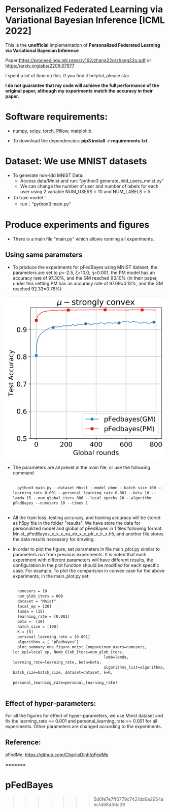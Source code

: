 # Personalized Federated Learning via Variational Bayesian Inference [ICML 2022]
This is the **unofficial** implementation of **Personalized Federated Learning via Variational Bayesian Inference**

Paper:https://proceedings.mlr.press/v162/zhang22o/zhang22o.pdf or https://arxiv.org/abs/2206.07977

I spent a lot of time on this. If you find it helpful, please star.

**I do not guarantee that my code will achieve the full performance of the original paper, although my experiments match the accuracy in their paper.**

# Software requirements:
- numpy, scipy, torch, Pillow, matplotlib.

- To download the dependencies: **pip3 install -r requirements.txt**

# Dataset: We use MNIST datasets
- To generate non-idd MNIST Data: 
  - Access data/Mnist and run: "python3 generate_niid_users_mnist.py"
  - We can change the number of user and number of labels for each user using 2 variable NUM_USERS = 10 and NUM_LABELS = 5
- To train model：
  - run："python3 main.py"


# Produce experiments and figures
- There is a main file "main.py" which allows running all experiments.

## Using same parameters
- To produce the experiments for pFedBayes using MNIST dataset, the parameters are set to ρ=-2.5, ζ=10.0, η=0.001, the PM model has an accuracy rate of 97.30%, and the GM reached 93.10% (in their paper, under this setting PM has an accuracy rate of 97.09±0.13%, and the GM reached 92.33±0.76%):

![IMAGE](images/jt.png)


- The parameters are all preset in the main file, or use the following command
    <pre><code>
    python3 main.py --dataset Mnist --model pbnn --batch_size 100 --learning_rate 0.001 --personal_learning_rate 0.001 --beta 10 --lamda 15 --num_global_iters 800 --local_epochs 20 --algorithm pFedBayes --numusers 10 --times 1
    </code></pre>
  
- All the train loss, testing accuracy, and training accuracy will be stored as h5py file in the folder "results". 
We have store the data for persionalized model and global of pFedBayes in 1 files following format: 
Mnist_pFedBayes_x_x_x_xu_xb_x_x_plr_x_lr_x.h5, and another file stores the data results necessary for drawing.

- In order to plot the figure, set parameters in file main_plot.py similar to parameters run from previous experiments. It is noted that each experiment with different parameters will have different results, the configuration in the plot function should be modified for each specific case.
  For example. To plot the comparision in convex case for the above experiments, in the main_plot.py set:
   <pre><code>
    numusers = 10
    num_glob_iters = 800
    dataset = "Mnist"
    local_ep = [20]
    lamda = [15]
    learning_rate = [0.001]
    beta =  [10]
    batch_size = [100]
    K = [5]
    personal_learning_rate = [0.001]
    algorithms = [ "pFedbayes"]
    plot_summary_one_figure_mnist_Compare(num_users=numusers, loc_ep1=local_ep, Numb_Glob_Iters=num_glob_iters,
                                          lamb=lamda, learning_rate=learning_rate, beta=beta,
                                          algorithms_list=algorithms, batch_size=batch_size, dataset=dataset, k=K,
                                          personal_learning_rate=personal_learning_rate)
    </code></pre>





## Effect of hyper-parameters:
For all the figures for effect of hyper-parameters, we use Mnist dataset and fix the learning_rate == 0.001 and personal_learning_rate == 0.001 for all experiments.
Other parameters are changed according to the experiments.


## Reference:
pFedMe: https://github.com/CharlieDinh/pFedMe


=======
# pFedBayes
>>>>>>> 5d6fe7e7ff6779c7421dd6e2654aec1d98436c29
